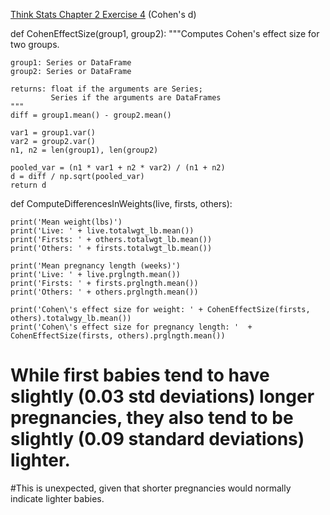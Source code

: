 [Think Stats Chapter 2 Exercise 4](http://greenteapress.com/thinkstats2/html/thinkstats2003.html#toc24) (Cohen's d)

def CohenEffectSize(group1, group2):
    """Computes Cohen's effect size for two groups.
    
    group1: Series or DataFrame
    group2: Series or DataFrame
    
    returns: float if the arguments are Series;
             Series if the arguments are DataFrames
    """
    diff = group1.mean() - group2.mean()

    var1 = group1.var()
    var2 = group2.var()
    n1, n2 = len(group1), len(group2)

    pooled_var = (n1 * var1 + n2 * var2) / (n1 + n2)
    d = diff / np.sqrt(pooled_var)
    return d

def ComputeDifferencesInWeights(live, firsts, others):
    
    print('Mean weight(lbs)')
    print('Live: ' + live.totalwgt_lb.mean())
    print('Firsts: ' + others.totalwgt_lb.mean())
    print('Others: ' + firsts.totalwgt_lb.mean())
    
    print('Mean pregnancy length (weeks)')
    print('Live: ' + live.prglngth.mean())
    print('Firsts: ' + firsts.prglngth.mean())
    print('Others: ' + others.prglngth.mean())
    
    print('Cohen\'s effect size for weight: ' + CohenEffectSize(firsts, others).totalwgy_lb.mean())
    print('Cohen\'s effect size for pregnancy length: '  + CohenEffectSize(firsts, others).prglngth.mean())
    
    
# While first babies tend to have slightly (0.03 std deviations) longer pregnancies, they also tend to be slightly (0.09 standard deviations) lighter.
#This is unexpected, given that shorter pregnancies would normally indicate lighter babies. 
